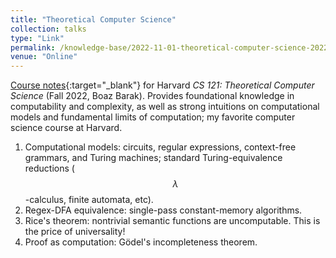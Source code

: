 ```yaml
---
title: "Theoretical Computer Science"
collection: talks
type: "Link"
permalink: /knowledge-base/2022-11-01-theoretical-computer-science-2022
venue: "Online"
---
```


[Course notes](https://nlyu1.github.io/files/CS121-Notes.pdf){:target="_blank"} for Harvard *CS 121: Theoretical Computer Science* (Fall 2022, Boaz Barak). Provides foundational knowledge in computability and complexity, as well as strong intuitions on computational models and fundamental limits of computation; my favorite computer science course at Harvard. 

1. Computational models: circuits, regular expressions, context-free grammars, and Turing machines; standard Turing-equivalence reductions ($$\lambda$$-calculus, finite automata, etc). 
2. Regex-DFA equivalence: single-pass constant-memory algorithms. 
3. Rice's theorem: nontrivial semantic functions are uncomputable. This is the price of universality! 
4. Proof as computation: Gödel's incompleteness theorem.  